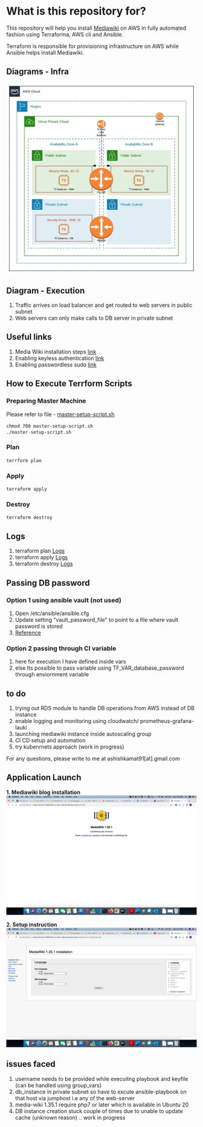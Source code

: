 # What is this repository for?

This repository will help you install [Mediawiki](https://www.mediawiki.org) on AWS in fully automated fashion using Terraforma, AWS cli and Ansible.

Terraform is responsible for provisioning infrastructure on AWS while Ansible helps install Mediawiki.

## Diagrams - Infra
![AWS Infra Setup](static/mediawiki.jpeg)

## Diagram - Execution
1. Traffic arrives on load balancer and get routed to web servers in public subnet
2. Web servers can only make calls to DB server in private subnet

## Useful links
1. Media Wiki installation steps [link](https://www.mediawiki.org/wiki/Manual:Running_MediaWiki_on_Debian_or_Ubuntu)
2. Enabling keyless authentication [link](https://www.digitalocean.com/community/tutorials/how-to-configure-ssh-key-based-authentication-on-a-linux-server)
3. Enabling passwordless sudo [link](https://code-maven.com/enable-ansible-passwordless-sudo)

## How to Execute Terrform Scripts

### Preparing Master Machine
Please refer to file - [master-setup-script.sh](master-setup-script.sh)
```
chmod 700 master-setup-script.sh
./master-setup-script.sh
```

### Plan
```
terrform plan
```

### Apply
```
terraform apply
```

### Destroy
```
terraform destroy
```

## Logs
1. terraform plan [Logs](static/terraform-plan.log)
2. terraform apply [Logs](static/terraform-apply.log)
3. terraform destroy [Logs](static/terraform-destroy.log)


## Passing DB password

### Option 1 using ansible vault (not used)
1. Open /etc/ansible/ansible.cfg
2. Update setting "vault_password_file" to point to a file where vault password is stored
3. [Reference](https://www.digitalocean.com/community/tutorials/how-to-use-vault-to-protect-sensitive-ansible-data-on-ubuntu-16-04)

### Option 2 passing through CI variable 
1. here for execution I have defined inside vars 
2. else Its possible to pass variable using TF_VAR_database_password through enviornment variable 


## to do 
1. trying out RDS module to handle DB operations from AWS instead of DB instance
2.  enable logging and monitoring using cloudwatch/ prometheus-grafana-lauki
3. launching mediawiki instance inside autoscaling group
4. CI CD setup and automation
5. try kubenrnets approach (work in progress)

For any questions, please write to me at ashishkamat91[at].gmail.com

## Application Launch 

**1. Mediawiki blog installation**
![Launch screen 1](static/screenshot1.png)

**2. Setup instruction**
![Launch screen 2](static/screenshot2.png)


## issues faced
1. username needs to be provided while execuitng playbook and keyfile (can be handled using group_vars)
2. db_instance in private subnet so have to excute ansible-playbook on that host via jumphost i.e any of the web-server
3. media-wiki 1.35.1 require php7 or later which is available  in Ubuntu 20
4. DB instance creation stuck couple of times due to unable to update cache (unknown reason) .. work in progress

